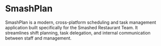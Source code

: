 # SmashPlan
SmashPlan is a modern, cross-platform scheduling and task management application built specifically for the Smashed Restaurant Team. It streamlines shift planning, task delegation, and internal communication between staff and management.

